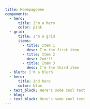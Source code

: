 ```yaml
---
title: Homepageeee
components:
  - hero:
      title: I'm a hero
      color: pink
  - grid:
      title: I'm a grid
      items:
        - title: Item 1
          desc: I'm the first item
        - title: Item 2
          desc: 2nd!!!
        - title: Item 3
          desc: I'm the third item
  - blurb: I'm a blurb
  - hero: 
      title: 2nd hero
      color: blue
  - text_block: Here's some cool text
  - blog:
  - text_block: Here's some cool text
---
```

